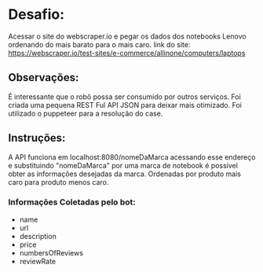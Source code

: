 # Desafio:

Acessar o site do webscraper.io e pegar os dados dos notebooks Lenovo ordenando do mais barato para o mais caro.
link do site:
https://webscraper.io/test-sites/e-commerce/allinone/computers/laptops

## Observações:
É interessante que o robô possa ser consumido por outros serviços.
Foi criada uma pequena REST Ful API JSON para deixar mais otimizado.
Foi utilizado o puppeteer para a resolução do case.

## Instruções:
A API funciona em localhost:8080/nomeDaMarca acessando esse endereço e substituindo "nomeDaMarca"
por uma marca de notebook é possível obter as informações desejadas da marca. Ordenadas por produto mais caro
para produto menos caro.

### Informações Coletadas pelo bot:
- name
- url
- description
- price
- numbersOfReviews
- reviewRate
